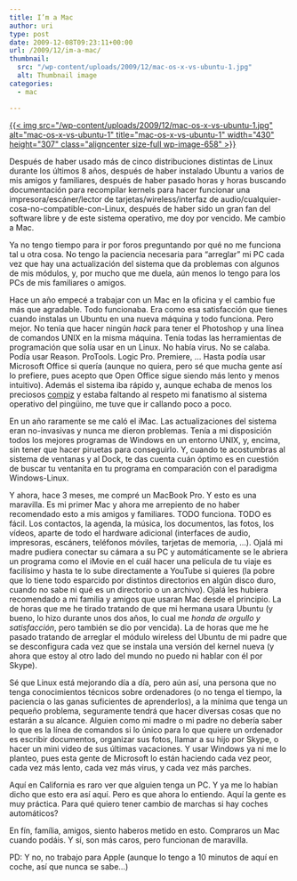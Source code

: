 ```yaml
---
title: I’m a Mac
author: uri
type: post
date: 2009-12-08T09:23:11+00:00
url: /2009/12/im-a-mac/
thumbnail:
  src: "/wp-content/uploads/2009/12/mac-os-x-vs-ubuntu-1.jpg"
  alt: Thumbnail image
categories:
  - mac

---
```

[{{< img src="/wp-content/uploads/2009/12/mac-os-x-vs-ubuntu-1.jpg" alt="mac-os-x-vs-ubuntu-1" title="mac-os-x-vs-ubuntu-1" width="430" height="307" class="aligncenter size-full wp-image-658" >}}][1]

Después de haber usado más de cinco distribuciones distintas de Linux durante los últimos 8 años, después de haber instalado Ubuntu a varios de mis amigos y familiares, después de haber pasado horas y horas buscando documentación para recompilar kernels para hacer funcionar una impresora/escáner/lector de tarjetas/wireless/interfaz de audio/cualquier-cosa-no-compatible-con-Linux, después de haber sido un gran fan del software libre y de este sistema operativo, me doy por vencido. Me cambio a Mac.

Ya no tengo tiempo para ir por foros preguntando por qué no me funciona tal u otra cosa. No tengo la paciencia necesaria para &#8220;arreglar&#8221; mi PC cada vez que hay una actualización del sistema que da problemas con algunos de mis módulos, y, por mucho que me duela, aún menos lo tengo para los PCs de mis familiares o amigos. 

Hace un año empecé a trabajar con un Mac en la oficina y el cambio fue más que agradable. Todo funcionaba. Era como esa satisfacción que tienes cuando instalas un Ubuntu en una nueva máquina y todo funciona. Pero mejor. No tenía que hacer ningún _hack_ para tener el Photoshop y una línea de comandos UNIX en la misma máquina. Tenía todas las herramientas de programación que solía usar en un Linux. No había virus. No se calaba. Podía usar Reason. ProTools. Logic Pro. Premiere, &#8230; Hasta podía usar Microsoft Office si quería (aunque no quiera, pero sé que mucha gente así lo prefiere, pues acepto que Open Office sigue siendo más lento y menos intuitivo). Además el sistema iba rápido y, aunque echaba de menos los preciosos [compiz][2] y estaba faltando al respeto mi fanatismo al sistema operativo del pingüino, me tuve que ir callando poco a poco. 

En un año raramente se me caló el iMac. Las actualizaciones del sistema eran no-invasivas y nunca me dieron problemas. Tenía a mi disposición todos los mejores programas de Windows en un entorno UNIX, y, encima, sin tener que hacer piruetas para conseguirlo. Y, cuando te acostumbras al sistema de ventanas y al Dock, te das cuenta cuán óptimo es en cuestión de buscar tu ventanita en tu programa en comparación con el paradigma Windows-Linux. 

Y ahora, hace 3 meses, me compré un MacBook Pro. Y esto es una maravilla. Es mi primer Mac y ahora me arrepiento de no haber recomendado esto a mis amigos y familiares. TODO funciona. TODO es fácil. Los contactos, la agenda, la música, los documentos, las fotos, los vídeos, aparte de todo el hardware adicional (interfaces de audio, impresoras, escáners, teléfonos móviles, tarjetas de memoria, &#8230;). Ojalá mi madre pudiera conectar su cámara a su PC y automáticamente se le abriera un programa como el iMovie en el cuál hacer una película de tu viaje es facilísimo y hasta te lo sube directamente a YouTube si quieres (la pobre que lo tiene todo esparcido por distintos directorios en algún disco duro, cuando no sabe ni qué es un directorio o un archivo). Ojalá les hubiera recomendado a mi familia y amigos que usaran Mac desde el principio. La de horas que me he tirado tratando de que mi hermana usara Ubuntu (y bueno, lo hizo durante unos dos años, lo cual me _honda de orgullo y satisfacción_, pero también se dio por vencida). La de horas que me he pasado tratando de arreglar el módulo wireless del Ubuntu de mi padre que se desconfigura cada vez que se instala una versión del kernel nueva (y ahora que estoy al otro lado del mundo no puedo ni hablar con él por Skype).

Sé que Linux está mejorando día a día, pero aún así, una persona que no tenga conocimientos técnicos sobre ordenadores (o no tenga el tiempo, la paciencia o las ganas suficientes de aprenderlos), a la mínima que tenga un pequeño problema, seguramente tendrá que hacer diversas cosas que no estarán a su alcance. Alguien como mi madre o mi padre no debería saber lo que es la línea de comandos si lo único para lo que quiere un ordenador es escribir documentos, organizar sus fotos, llamar a su hijo por Skype, o hacer un mini video de sus últimas vacaciones. Y usar Windows ya ni me lo planteo, pues esta gente de Microsoft lo están haciendo cada vez peor, cada vez más lento, cada vez más virus, y cada vez más parches.

Aquí en California es raro ver que alguien tenga un PC. Y ya me lo habían dicho que esto era así aquí. Pero es que ahora lo entiendo. Aquí la gente es muy práctica. Para qué quiero tener cambio de marchas si hay coches automáticos?

En fín, família, amigos, siento haberos metido en esto. Compraros un Mac cuando podáis. Y sí, son más caros, pero funcionan de maravilla.

PD: Y no, no trabajo para Apple (aunque lo tengo a 10 minutos de aquí en coche, así que nunca se sabe&#8230;)

 [1]: /wp-content/uploads/2009/12/mac-os-x-vs-ubuntu-1.jpg
 [2]: https://shikai.shadowraith.com/images/xgl-compiz.jpg